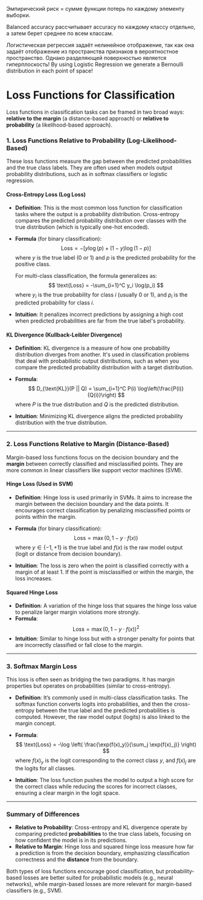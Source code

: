 Эмпирический риск = сумме функции потерь по каждому элементу выборки.

Balanced accuracy рассчитывает accuracy по каждому классу отдельно, а затем берет среднее по всем классам.

Логистическая регрессия задаёт нелинейное отображение, так как она задаёт отображение из пространства признаков в вероятностное пространство. Однако разделяющей поверхностью является гиперплоскость!
By using Logistic Regression we generate a Bernoulli distribution in each point of space!

# Loss Functions for Classification

Loss functions in classification tasks can be framed in two broad ways: **relative to the margin** (a distance-based approach) or **relative to probability** (a likelihood-based approach).

### 1. **Loss Functions Relative to Probability (Log-Likelihood-Based)**

These loss functions measure the gap between the predicted probabilities and the true class labels. They are often used when models output probability distributions, such as in softmax classifiers or logistic regression.

#### **Cross-Entropy Loss (Log Loss)**
- **Definition**: This is the most common loss function for classification tasks where the output is a probability distribution. Cross-entropy compares the predicted probability distribution over classes with the true distribution (which is typically one-hot encoded).
- **Formula** (for binary classification):
  $$
  \text{Loss} = -\left[ y \log(p) + (1 - y) \log(1 - p) \right]
  $$
  where $y$ is the true label (0 or 1) and $p$ is the predicted probability for the positive class.
  
  For multi-class classification, the formula generalizes as:
  $$
  \text{Loss} = -\sum_{i=1}^C y_i \log(p_i)
  $$
  where $y_i$ is the true probability for class $i$ (usually 0 or 1), and $p_i$ is the predicted probability for class $i$.

- **Intuition**: It penalizes incorrect predictions by assigning a high cost when predicted probabilities are far from the true label's probability.

#### **KL Divergence (Kullback-Leibler Divergence)**
- **Definition**: KL divergence is a measure of how one probability distribution diverges from another. It's used in classification problems that deal with probabilistic output distributions, such as when you compare the predicted probability distribution with a target distribution.
- **Formula**:
  $$
  D_{\text{KL}}(P || Q) = \sum_{i=1}^C P(i) \log\left(\frac{P(i)}{Q(i)}\right)
  $$
  where $P$ is the true distribution and $Q$ is the predicted distribution.
  
- **Intuition**: Minimizing KL divergence aligns the predicted probability distribution with the true distribution.

---

### 2. **Loss Functions Relative to Margin (Distance-Based)**

Margin-based loss functions focus on the decision boundary and the **margin** between correctly classified and misclassified points. They are more common in linear classifiers like support vector machines (SVM).

#### **Hinge Loss (Used in SVM)**
- **Definition**: Hinge loss is used primarily in SVMs. It aims to increase the margin between the decision boundary and the data points. It encourages correct classification by penalizing misclassified points or points within the margin.
- **Formula** (for binary classification):
  $$
  \text{Loss} = \max(0, 1 - y \cdot f(x))
  $$
  where $y \in \{-1, +1\}$ is the true label and $f(x)$ is the raw model output (logit or distance from decision boundary).

- **Intuition**: The loss is zero when the point is classified correctly with a margin of at least 1. If the point is misclassified or within the margin, the loss increases.

#### **Squared Hinge Loss**
- **Definition**: A variation of the hinge loss that squares the hinge loss value to penalize larger margin violations more strongly.
- **Formula**:
  $$
  \text{Loss} = \max(0, 1 - y \cdot f(x))^2
  $$
- **Intuition**: Similar to hinge loss but with a stronger penalty for points that are incorrectly classified or fall close to the margin.

---

### 3. **Softmax Margin Loss**
This loss is often seen as bridging the two paradigms. It has margin properties but operates on probabilities (similar to cross-entropy).

- **Definition**: It’s commonly used in multi-class classification tasks. The softmax function converts logits into probabilities, and then the cross-entropy between the true label and the predicted probabilities is computed. However, the raw model output (logits) is also linked to the margin concept.
- **Formula**:
  $$
  \text{Loss} = -\log \left( \frac{\exp(f(x)_y)}{\sum_j \exp(f(x)_j)} \right)
  $$
  where $f(x)_y$ is the logit corresponding to the correct class $y$, and $f(x)_j$ are the logits for all classes.

- **Intuition**: The loss function pushes the model to output a high score for the correct class while reducing the scores for incorrect classes, ensuring a clear margin in the logit space.

---

### Summary of Differences

- **Relative to Probability**: Cross-entropy and KL divergence operate by comparing predicted **probabilities** to the true class labels, focusing on how confident the model is in its predictions.
- **Relative to Margin**: Hinge loss and squared hinge loss measure how far a prediction is from the decision boundary, emphasizing classification correctness and the **distance** from the boundary.

Both types of loss functions encourage good classification, but probability-based losses are better suited for probabilistic models (e.g., neural networks), while margin-based losses are more relevant for margin-based classifiers (e.g., SVM).